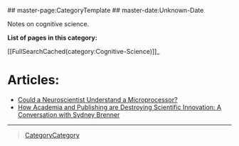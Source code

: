  \#\# master-page:CategoryTemplate \#\# master-date:Unknown-Date

Notes on cognitive science.

**List of pages in this category:**

[[FullSearchCached(category:Cognitive-Science)]]\_

Articles:
=========

-   [Could a Neuroscientist Understand a Microprocessor?](http://journals.plos.org/ploscompbiol/article?id=10.1371/journal.pcbi.1005268)
-   [How Academia and Publishing are Destroying Scientific Innovation: A Conversation with Sydney Brenner](http://kingsreview.co.uk/articles/how-academia-and-publishing-are-destroying-scientific-innovation-a-conversation-with-sydney-brenner/)

* * * * *

> [CategoryCategory](CategoryCategory)
